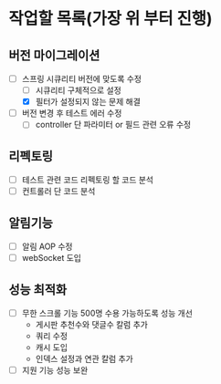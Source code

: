 # 작업할 목록(가장 위 부터 진행)

## 버전 마이그레이션

- [ ] 스프링 시큐리티 버전에 맞도록 수정
  - [ ] 시큐리티 구체적으로 설정
  - [x] 필터가 설정되지 않는 문제 해결
- [ ] 버전 변경 후 테스트 에러 수정
  - [ ] controller 단 파라미터 or 필드 관련 오류 수정

## 리펙토링
- [ ] 테스트 관련 코드 리펙토링 할 코드 분석
- [ ] 컨트롤러 단 코드 분석

## 알림기능

- [ ] 알림 AOP 수정
- [ ] webSocket 도입

## 성능 최적화

- [ ] 무한 스크롤 기능 500명 수용 가능하도록 성능 개선
  - 게시판 추천수와 댓글수 칼럼 추가
  - 쿼리 수정
  - 캐시 도입
  - 인덱스 설정과 연관 칼럼 추가
- [ ] 지원 기능 성능 보완
